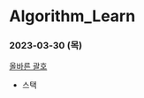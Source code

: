 # Algorithm_Learn
### 2023-03-30 (목)
[올바른 괄호](https://school.programmers.co.kr/learn/courses/30/lessons/12909)
- 스택
